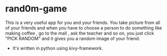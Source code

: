 # rand0m-game
This is a very useful app for you and your friends. You take picture from all of your friends and when you have to choose a person to do something like making coffee , go to the mall , ask the teacher and so on, you just click "PICK RANDOM" and it gives you a random image of your friend.

* It's written in python using kivy-framework.
